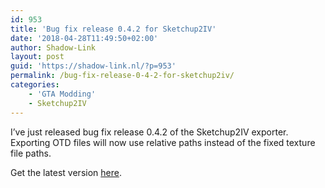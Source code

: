 ```yaml
---
id: 953
title: 'Bug fix release 0.4.2 for Sketchup2IV'
date: '2018-04-28T11:49:50+02:00'
author: Shadow-Link
layout: post
guid: 'https://shadow-link.nl/?p=953'
permalink: /bug-fix-release-0-4-2-for-sketchup2iv/
categories:
    - 'GTA Modding'
    - Sketchup2IV
---
```


I’ve just released bug fix release 0.4.2 of the Sketchup2IV exporter. Exporting OTD files will now use relative paths instead of the fixed texture file paths.

Get the latest version [here](https://github.com/ShadwLink/Sketchup2GTA/releases).